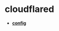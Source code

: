 <!-- generated by markdown-notes-tree -->

# cloudflared

<!-- optional markdown-notes-tree directory description starts here -->

<!-- optional markdown-notes-tree directory description ends here -->

- [**config**](config)
